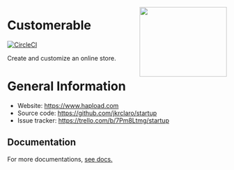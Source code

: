 <a href='https://github.com/jkrclaro/hapload'><img src='https://github.com/jkrclaro/hapload/blob/master/src/hapload/static/img/logo.png' align='right' width='200' height='160' /></a>

# Customerable
[![CircleCI](https://circleci.com/gh/jkrclaro/hapload/tree/master.svg?style=svg&circle-token=6e39dbce5406cefdb75a5cd1e6eec03c225c055d)](https://circleci.com/gh/jkrclaro/hapload/tree/master)

Create and customize an online store.

# General Information
- Website: https://www.hapload.com
- Source code: https://github.com/jkrclaro/startup
- Issue tracker: https://trello.com/b/7Pm8Ltmg/startup

## Documentation

For more documentations, [see docs.](https://github.com/jkrclaro/hapload/tree/master/docs)